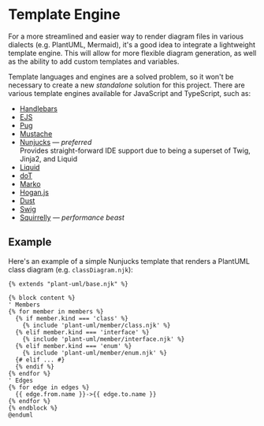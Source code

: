 # Template Engine

For a more streamlined and easier way to render diagram files in various dialects (e.g. PlantUML, Mermaid), it's a good idea to integrate a lightweight template engine. This will allow for more flexible diagram generation, as well as the ability to add custom templates and variables.

Template languages and engines are a solved problem, so it won't be necessary to create a new _standalone_ solution for this project. There are various template engines available for JavaScript and TypeScript, such as:

- [Handlebars](https://handlebarsjs.com/)
- [EJS](https://ejs.co/)
- [Pug](https://pugjs.org/api/getting-started.html)
- [Mustache](https://mustache.github.io/)
- [Nunjucks](https://mozilla.github.io/nunjucks/) — _preferred_ <br>
  Provides straight-forward IDE support due to being a superset of Twig, Jinja2, and Liquid
- [Liquid](https://shopify.github.io/liquid/)
- [doT](http://olado.github.io/doT/)
- [Marko](https://markojs.com/)
- [Hogan.js](http://twitter.github.io/hogan.js/)
- [Dust](http://www.dustjs.com/)
- [Swig](https://node-swig.github.io/swig-templates/)
- [Squirrelly](https://squirrelly.js.org/) — _performance beast_

## Example

Here's an example of a simple Nunjucks template that renders a PlantUML class diagram (e.g. `classDiagram.njk`):

```nunjucks
{% extends "plant-uml/base.njk" %}

{% block content %}
' Members
{% for member in members %}
  {% if member.kind === 'class' %}
    {% include 'plant-uml/member/class.njk' %}
  {% elif member.kind === 'interface' %}
    {% include 'plant-uml/member/interface.njk' %}
  {% elif member.kind === 'enum' %}
    {% include 'plant-uml/member/enum.njk' %}
  {# elif ... #}
  {% endif %}
{% endfor %}
' Edges
{% for edge in edges %}
  {{ edge.from.name }}->{{ edge.to.name }}
{% endfor %}
{% endblock %}
@enduml
```
